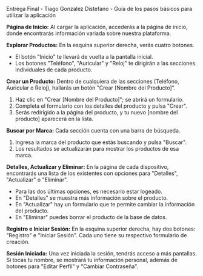 Entrega Final - Tiago Gonzalez Distefano - Guía de los pasos básicos para utilizar la aplicación

**Página de Inicio:**
Al cargar la aplicación, accederás a la página de inicio, donde encontrarás información variada sobre nuestra plataforma.

**Explorar Productos:**
En la esquina superior derecha, verás cuatro botones.
- El botón "Inicio" te llevará de vuelta a la pantalla inicial.
- Los botones "Teléfono", "Auricular" y "Reloj" te dirigirán a las secciones individuales de cada producto.

**Crear un Producto:**
Dentro de cualquiera de las secciones (Teléfono, Auricular o Reloj), hallarás un botón "Crear [Nombre del Producto]".
1. Haz clic en "Crear [Nombre del Producto]"; se abrirá un formulario.
2. Completa el formulario con los detalles del producto y pulsa "Crear".
3. Serás redirigido a la página del producto, y tu nuevo [nombre del producto] aparecerá en la lista.

**Buscar por Marca:**
Cada sección cuenta con una barra de búsqueda.
1. Ingresa la marca del producto que estás buscando y pulsa "Buscar".
2. Los resultados se actualizarán para mostrar los productos de esa marca.

**Detalles, Actualizar y Eliminar:**
En la página de cada dispositivo, encontrarás una lista de los existentes con opciones para "Detalles", "Actualizar" o "Eliminar". 
- Para las dos últimas opciones, es necesario estar logeado.
- En "Detalles" se muestra más información sobre el producto.
- En "Actualizar" hay un formulario que te permite cambiar la información del producto.
- En "Eliminar" puedes borrar el producto de la base de datos.

**Registro e Iniciar Sesión:**
En la esquina superior derecha, hay dos botones: "Registro" e "Iniciar Sesión". Cada uno tiene su respectivo formulario de creación.

**Sesión Iniciada:**
Una vez iniciada la sesión, tendrás acceso a más pantallas. Si tocas tu nombre, se mostrará tu información personal, además de botones para "Editar Perfil" y "Cambiar Contraseña".